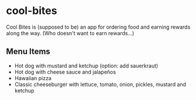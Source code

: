 # cool-bites

Cool Bites is (supposed to be) an app for ordering food and earning rewards along the way. (Who doesn't want to earn rewards...)

## Menu Items
* Hot dog with mustard and ketchup (option: add sauerkraut)
* Hot dog with cheese sauce and jalapeños
* Hawaiian pizza
* Classic cheeseburger with lettuce, tomato, onion, pickles, mustard and ketchup
